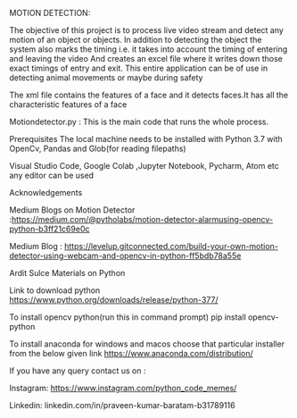 MOTION DETECTION:

The objective of this project is to process live video stream and detect any motion of an object or objects. In addition to detecting the object the system also marks the timing i.e. it takes into account the timing of entering and leaving the video And creates an excel file where it writes down those exact timings of entry and exit. This entire application can be of use in detecting animal movements or maybe during safety

The xml file contains the features of a face and it detects faces.It has all the characteristic features of a face

Motiondetector.py : This is the main code that runs the whole process.

Prerequisites The local machine needs to be installed with Python 3.7 with OpenCv, Pandas and Glob(for reading filepaths)

Visual Studio Code, Google Colab ,Jupyter Notebook, Pycharm, Atom etc any editor can be used

Acknowledgements

Medium Blogs on Motion Detector :https://medium.com/@pytholabs/motion-detector-alarmusing-opencv-python-b3ff21c69e0c

Medium Blog : https://levelup.gitconnected.com/build-your-own-motion-detector-using-webcam-and-opencv-in-python-ff5bdb78a55e

Ardit Sulce Materials on Python

Link to download python https://www.python.org/downloads/release/python-377/

To install opencv python(run this in command prompt) pip install opencv-python

To install anaconda for windows and macos choose that particular installer from the below given link https://www.anaconda.com/distribution/

If you have any query contact us on :

Instagram: https://www.instagram.com/python_code_memes/

Linkedin: linkedin.com/in/praveen-kumar-baratam-b31789116
